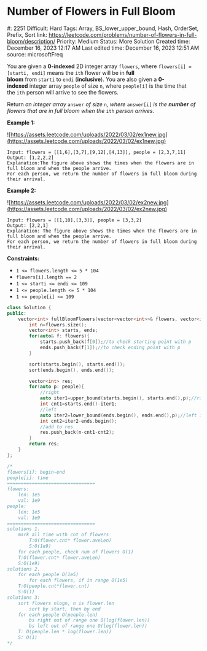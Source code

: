 # Number of Flowers in Full Bloom

#: 2251
Difficult: Hard
Tags: Array, BS_lower_upper_bound, Hash, OrderSet, Prefix, Sort
link: https://leetcode.com/problems/number-of-flowers-in-full-bloom/description/
Priority: Medium
Status: More Solution
Created time: December 16, 2023 12:17 AM
Last edited time: December 16, 2023 12:51 AM
source: microsoftFreq

You are given a **0-indexed** 2D integer array `flowers`, where `flowers[i] = [starti, endi]` means the `ith` flower will be in **full bloom** from `starti` to `endi` (**inclusive**). You are also given a **0-indexed** integer array `people` of size `n`, where `people[i]` is the time that the `ith` person will arrive to see the flowers.

Return *an integer array* `answer` *of size* `n`*, where* `answer[i]` *is the **number** of flowers that are in full bloom when the* `ith` *person arrives.*

**Example 1:**

![https://assets.leetcode.com/uploads/2022/03/02/ex1new.jpg](https://assets.leetcode.com/uploads/2022/03/02/ex1new.jpg)

```
Input: flowers = [[1,6],[3,7],[9,12],[4,13]], people = [2,3,7,11]
Output: [1,2,2,2]
Explanation:The figure above shows the times when the flowers are in full bloom and when the people arrive.
For each person, we return the number of flowers in full bloom during their arrival.

```

**Example 2:**

![https://assets.leetcode.com/uploads/2022/03/02/ex2new.jpg](https://assets.leetcode.com/uploads/2022/03/02/ex2new.jpg)

```
Input: flowers = [[1,10],[3,3]], people = [3,3,2]
Output: [2,2,1]
Explanation: The figure above shows the times when the flowers are in full bloom and when the people arrive.
For each person, we return the number of flowers in full bloom during their arrival.

```

**Constraints:**

- `1 <= flowers.length <= 5 * 104`
- `flowers[i].length == 2`
- `1 <= starti <= endi <= 109`
- `1 <= people.length <= 5 * 104`
- `1 <= people[i] <= 109`

```cpp
class Solution {
public:
    vector<int> fullBloomFlowers(vector<vector<int>>& flowers, vector<int>& people) {
        int n=flowers.size();
        vector<int> starts, ends;
        for(auto& f: flowers){
            starts.push_back(f[0]);//to check starting point with p
            ends.push_back(f[1]);//to check ending point with p
        }

        sort(starts.begin(), starts.end());
        sort(ends.begin(), ends.end());

        vector<int> res;
        for(auto p: people){
            //right
            auto iter1=upper_bound(starts.begin(), starts.end(),p);//right is the first one with starting point > p
            int cnt1=starts.end()-iter1;
            //left
            auto iter2=lower_bound(ends.begin(), ends.end(),p);//left is the last one with ending point < p
            int cnt2=iter2-ends.begin();
            //add to res
            res.push_back(n-cnt1-cnt2);
        }
        return res;
    }
};

/*
flowers[i]: begin~end
people[i]: time
================================
flowers:
    len: 1e5
    val: 1e9
people:
    len: 1e5
    val: 1e9
================================
solutions 1. 
    mark all time with cnt of flowers
        T:O(flower.cnt* flower.aveLen)
        S:O(1e9)
    for each people, check num of flowers O(1)
    T:O(flower.cnt* flower.aveLen)
    S:O(1e9)
solutions 2.
    for each people O(1e5)
        for each flowers, if in range O(1e5)
    T:O(people.cnt*flower.cnt)
    S:O(1)
solutions 3:
    sort flowers nlogn, n is flower.len
        sort by start, then by end
    for each people O(people.len)
        bs right out of range one O(log(flower.len))
        bs left out of range one O(log(flower.len))
    T: O(people.len * log(flower.len))
    S: O(1)
*/
```